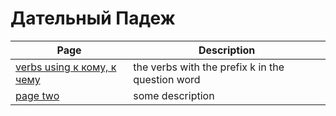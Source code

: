 # Дательный Падеж

| Page | Description |
| --- | --- |
| [verbs using к кому, к чему](/notes/dative_case/verbs_with_k.md) | the verbs with the prefix k in the question word |
| [page two](/notes/dative_case/revision_2023_05_18.md) | some description |

